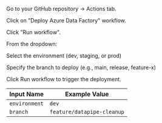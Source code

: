 Go to your GitHub repository → Actions tab.

Click on "Deploy Azure Data Factory" workflow.

Click "Run workflow".

From the dropdown:

Select the environment (dev, staging, or prod)

Specify the branch to deploy (e.g., main, release, feature-x)

Click Run workflow to trigger the deployment.

| Input Name    | Example Value              |
| ------------- | -------------------------- |
| `environment` | `dev`                      |
| `branch`      | `feature/datapipe-cleanup` |
